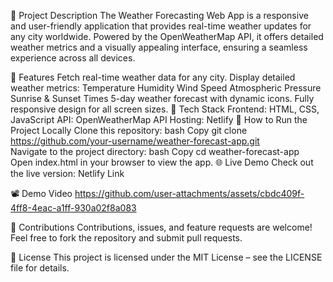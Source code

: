 📖 Project Description
The Weather Forecasting Web App is a responsive and user-friendly application that provides real-time weather updates for any city worldwide. Powered by the OpenWeatherMap API, it offers detailed weather metrics and a visually appealing interface, ensuring a seamless experience across all devices.

🌟 Features
Fetch real-time weather data for any city.
Display detailed weather metrics:
Temperature
Humidity
Wind Speed
Atmospheric Pressure
Sunrise & Sunset Times
5-day weather forecast with dynamic icons.
Fully responsive design for all screen sizes.
🔧 Tech Stack
Frontend: HTML, CSS, JavaScript
API: OpenWeatherMap API
Hosting: Netlify
🚀 How to Run the Project Locally
Clone this repository:
bash
Copy
git clone https://github.com/your-username/weather-forecast-app.git  
Navigate to the project directory:
bash
Copy
cd weather-forecast-app  
Open index.html in your browser to view the app.
🌐 Live Demo
Check out the live version: Netlify Link

📽️ Demo Video
https://github.com/user-attachments/assets/cbdc409f-4ff8-4eac-a1ff-930a02f8a083


🤝 Contributions
Contributions, issues, and feature requests are welcome! Feel free to fork the repository and submit pull requests.

📜 License
This project is licensed under the MIT License – see the LICENSE file for details.

